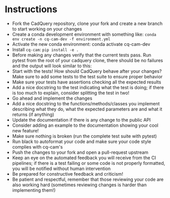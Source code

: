 # Instructions

- Fork the CadQuery repository, clone your fork and create a new branch to start working on your changes
- Create a conda development environment with something like: 
`conda env create -n cq-cam-dev -f environment.yml`
- Activate the new conda environment: 
conda activate cq-cam-dev
- Install `cq-cam`:
`pip install -e .`
- Before making any changes verify that the current tests pass. Run pytest from the root of your cadquery clone, there should be no failures and the output will look similar to this:
- Start with the tests! How should CadQuery behave after your changes? Make sure to add some tests to the test suite to ensure proper behavior
- Make sure your tests have assertions checking all the expected results
- Add a nice docstring to the test indicating what the test is doing; if there is too much to explain, consider splitting the test in two!
- Go ahead and implement the changes
- Add a nice docstring to the functions/methods/classes you implement describing what they do, what the expected parameters are and what it returns (if anything)
- Update the documentation if there is any change to the public API
- Consider adding an example to the documentation showing your cool new feature!
- Make sure nothing is broken (run the complete test suite with pytest)
- Run black to autoformat your code and make sure your code style complies with cq-cam's
- Push the changes to your fork and open a pull-request upstream
- Keep an eye on the automated feedback you will receive from the CI pipelines; if there is a test failing or some code is not properly formatted, you will be notified without human intervention
- Be prepared for constructive feedback and criticism!
- Be patient and respectful, remember that those reviewing your code are also working hard (sometimes reviewing changes is harder than implementing them!)